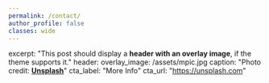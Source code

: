 ```yaml
---
permalink: /contact/
author_profile: false
classes: wide
---
```


excerpt: "This post should display a **header with an overlay image**, if the theme supports it."
header:
  overlay_image: /assets/mpic.jpg
  caption: "Photo credit: [**Unsplash**](https://unsplash.com)"
  cta_label: "More Info"
  cta_url: "https://unsplash.com"
